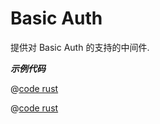 # Basic Auth

提供对 Basic Auth 的支持的中间件.

_**示例代码**_

<CodeGroup>
  <CodeGroupItem title="main.rs" active>

@[code rust](../../../../codes/basic-auth/src/main.rs)

  </CodeGroupItem>
  <CodeGroupItem title="Cargo.toml">

@[code rust](../../../../codes/basic-auth/Cargo.toml)

  </CodeGroupItem>
</CodeGroup>